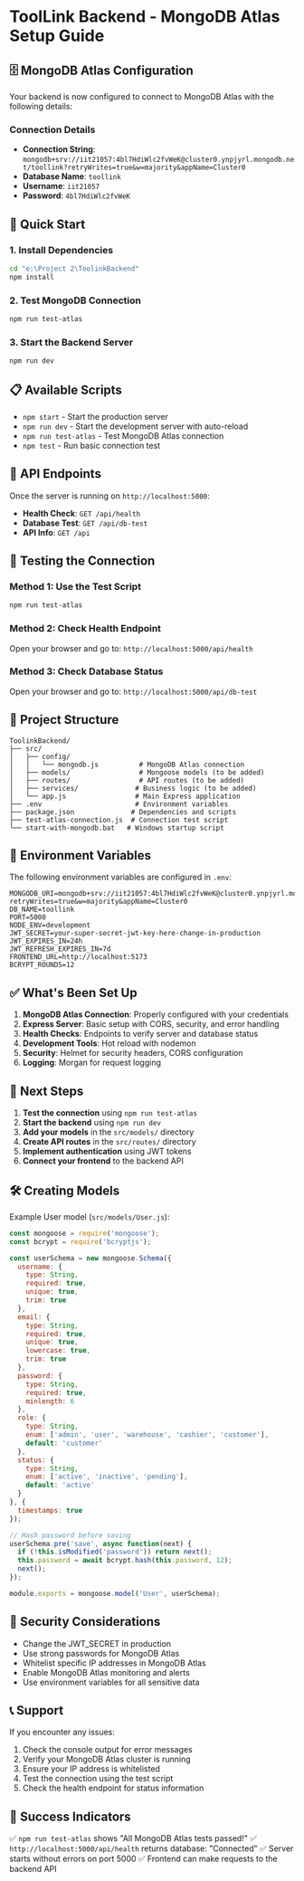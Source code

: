 # ToolLink Backend - MongoDB Atlas Setup Guide

## 🗄️ MongoDB Atlas Configuration

Your backend is now configured to connect to MongoDB Atlas with the following details:

### Connection Details
- **Connection String**: `mongodb+srv://iit21057:4bl7HdiWlc2fvWeK@cluster0.ynpjyrl.mongodb.net/toollink?retryWrites=true&w=majority&appName=Cluster0`
- **Database Name**: `toollink`
- **Username**: `iit21057`
- **Password**: `4bl7HdiWlc2fvWeK`

## 🚀 Quick Start

### 1. Install Dependencies
```bash
cd "e:\Project 2\ToolinkBackend"
npm install
```

### 2. Test MongoDB Connection
```bash
npm run test-atlas
```

### 3. Start the Backend Server
```bash
npm run dev
```

## 📋 Available Scripts

- `npm start` - Start the production server
- `npm run dev` - Start the development server with auto-reload
- `npm run test-atlas` - Test MongoDB Atlas connection
- `npm test` - Run basic connection test

## 🔗 API Endpoints

Once the server is running on `http://localhost:5000`:

- **Health Check**: `GET /api/health`
- **Database Test**: `GET /api/db-test`
- **API Info**: `GET /api`

## 🧪 Testing the Connection

### Method 1: Use the Test Script
```bash
npm run test-atlas
```

### Method 2: Check Health Endpoint
Open your browser and go to: `http://localhost:5000/api/health`

### Method 3: Check Database Status
Open your browser and go to: `http://localhost:5000/api/db-test`

## 📁 Project Structure

```
ToolinkBackend/
├── src/
│   ├── config/
│   │   └── mongodb.js          # MongoDB Atlas connection
│   ├── models/                 # Mongoose models (to be added)
│   ├── routes/                 # API routes (to be added)
│   ├── services/              # Business logic (to be added)
│   └── app.js                 # Main Express application
├── .env                       # Environment variables
├── package.json              # Dependencies and scripts
├── test-atlas-connection.js  # Connection test script
└── start-with-mongodb.bat   # Windows startup script
```

## 🔧 Environment Variables

The following environment variables are configured in `.env`:

```
MONGODB_URI=mongodb+srv://iit21057:4bl7HdiWlc2fvWeK@cluster0.ynpjyrl.mongodb.net/toollink?retryWrites=true&w=majority&appName=Cluster0
DB_NAME=toollink
PORT=5000
NODE_ENV=development
JWT_SECRET=your-super-secret-jwt-key-here-change-in-production
JWT_EXPIRES_IN=24h
JWT_REFRESH_EXPIRES_IN=7d
FRONTEND_URL=http://localhost:5173
BCRYPT_ROUNDS=12
```

## ✅ What's Been Set Up

1. **MongoDB Atlas Connection**: Properly configured with your credentials
2. **Express Server**: Basic setup with CORS, security, and error handling
3. **Health Checks**: Endpoints to verify server and database status
4. **Development Tools**: Hot reload with nodemon
5. **Security**: Helmet for security headers, CORS configuration
6. **Logging**: Morgan for request logging

## 🔄 Next Steps

1. **Test the connection** using `npm run test-atlas`
2. **Start the backend** using `npm run dev`
3. **Add your models** in the `src/models/` directory
4. **Create API routes** in the `src/routes/` directory
5. **Implement authentication** using JWT tokens
6. **Connect your frontend** to the backend API

## 🛠️ Creating Models

Example User model (`src/models/User.js`):

```javascript
const mongoose = require('mongoose');
const bcrypt = require('bcryptjs');

const userSchema = new mongoose.Schema({
  username: {
    type: String,
    required: true,
    unique: true,
    trim: true
  },
  email: {
    type: String,
    required: true,
    unique: true,
    lowercase: true,
    trim: true
  },
  password: {
    type: String,
    required: true,
    minlength: 6
  },
  role: {
    type: String,
    enum: ['admin', 'user', 'warehouse', 'cashier', 'customer'],
    default: 'customer'
  },
  status: {
    type: String,
    enum: ['active', 'inactive', 'pending'],
    default: 'active'
  }
}, {
  timestamps: true
});

// Hash password before saving
userSchema.pre('save', async function(next) {
  if (!this.isModified('password')) return next();
  this.password = await bcrypt.hash(this.password, 12);
  next();
});

module.exports = mongoose.model('User', userSchema);
```

## 🔐 Security Considerations

- Change the JWT_SECRET in production
- Use strong passwords for MongoDB Atlas
- Whitelist specific IP addresses in MongoDB Atlas
- Enable MongoDB Atlas monitoring and alerts
- Use environment variables for all sensitive data

## 📞 Support

If you encounter any issues:

1. Check the console output for error messages
2. Verify your MongoDB Atlas cluster is running
3. Ensure your IP address is whitelisted
4. Test the connection using the test script
5. Check the health endpoint for status information

## 🎯 Success Indicators

✅ `npm run test-atlas` shows "All MongoDB Atlas tests passed!"
✅ `http://localhost:5000/api/health` returns database: "Connected"
✅ Server starts without errors on port 5000
✅ Frontend can make requests to the backend API
